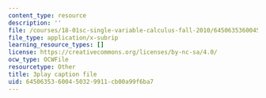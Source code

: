 ```yaml
---
content_type: resource
description: ''
file: /courses/18-01sc-single-variable-calculus-fall-2010/64506353600450329911cb00a99f6ba7_CXKoCMVqM9s.vtt
file_type: application/x-subrip
learning_resource_types: []
license: https://creativecommons.org/licenses/by-nc-sa/4.0/
ocw_type: OCWFile
resourcetype: Other
title: 3play caption file
uid: 64506353-6004-5032-9911-cb00a99f6ba7
---
```


